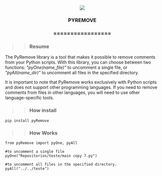 
<h1 align="center">

<img src="https://img.shields.io/static/v1?label=PYREMOVE%20POR&message=Bates&color=7159c1&style=flat-square&logo=ghost"/>

<h3> <p align="center">PYREMOVE </p> </h3>

<h3> <p align="center"> ================= </p> </h3>

>> <h3> Resume </h3>

<p> The PyRemove library is a tool that makes it possible to remove comments from your Python scripts. With this library, you can choose between two functions: <i>"pyOne(name_file)"</i> to uncomment a single file, or <i> "pyAll(name_dir)" </i> to uncomment all files in the specified directory.

It is important to note that PyRemove works exclusively with Python scripts and does not support other programming languages. If you need to remove comments from files in other languages, you will need to use other language-specific tools. </p>

>> <h3> How install </h3>

```
pip install pyRemove

```

>> <h3> How Works </h3>

```
from pyRemove import pyOne, pyAll

#to uncomment a single file
pyOne("Repositorios/teste/main copy 7.py")

#to uncomment all files in the specified directory.
pyAll("../../teste")

```
    